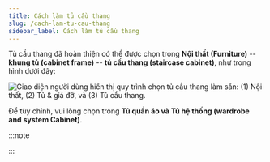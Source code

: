 ```yaml
---
title: Cách làm tủ cầu thang
slug: /cach-lam-tu-cau-thang
sidebar_label: Cách làm tủ cầu thang
---
```


Tủ cầu thang đã hoàn thiện có thể được chọn trong **Nội thất (Furniture)** -- **khung tủ (cabinet frame)** -- **tủ cầu thang (staircase cabinet)**, như trong hình dưới đây:

![Giao diện người dùng hiển thị quy trình chọn tủ cầu thang làm sẵn: (1) Nội thất, (2) Tủ & giá đỡ, và (3) Tủ cầu thang.](https://storage.googleapis.com/jegavn_kb/images/3d7a3883-2104-447c-ac89-9f191552d8e9.png)

Để tùy chỉnh, vui lòng chọn trong **Tủ quần áo và Tủ hệ thống (wardrobe and system Cabinet)**.

:::note

:::